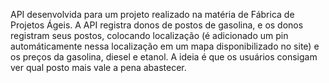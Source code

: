 API desenvolvida para um projeto realizado na matéria de Fábrica de Projetos Ágeis. A API registra donos de postos de gasolina, e os donos registram seus postos, colocando localização (é adicionado um pin automáticamente nessa localização em um mapa disponibilizado no site)
e os preços da gasolina, diesel e etanol. A ideia é que os usuários consigam ver qual posto mais vale a pena abastecer.
